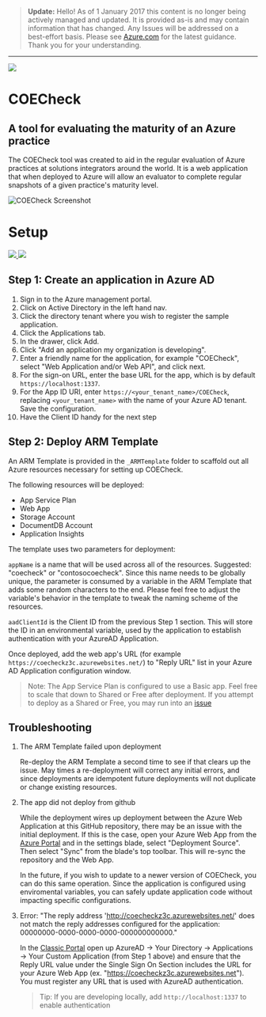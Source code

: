 > **Update:** Hello! As of 1 January 2017 this content is no longer being actively managed and updated. It is provided as-is and may contain information that has changed. Any Issues will be addressed on a best-effort basis. Please see [Azure.com](http://www.azure.com) for the latest guidance. Thank you for your understanding.

---

<img src="https://gsiazurecoe.visualstudio.com/_apis/public/build/definitions/78166623-1028-4630-b951-f6618d607f05/11/badge" />

# COECheck 

## A tool for evaluating the maturity of an Azure practice

The COECheck tool was created to aid in the regular evaluation of Azure practices at solutions integrators around the world. It is a web application that when deployed to Azure will allow an evaluator to complete regular snapshots of a given practice's maturity level.

![COECheck Screenshot](https://github.com/GSIAzureCOE/COECheck/raw/master/media/coecheck-screenshot-02.png)

# Setup

<a href="https://portal.azure.com/#create/Microsoft.Template/uri/https%3A%2F%2Fraw.githubusercontent.com%2FGSIAzureCOE%2FCOECheck%2Fmaster%2F_ARMTemplate%2FCOECheck%2FTemplates%2Fazuredeploy.json" target="_blank">
    <img src="http://azuredeploy.net/deploybutton.png"/>
</a>
<a href="http://armviz.io/#/?load=https%3A%2F%2Fraw.githubusercontent.com%2FGSIAzureCOE%2FCOECheck%2Fmaster%2F_ARMTemplate%2FCOECheck%2FTemplates%2Fazuredeploy.json" target="_blank">
    <img src="http://armviz.io/visualizebutton.png"/>
</a>

## Step 1: Create an application in Azure AD

1. Sign in to the Azure management portal.
2. Click on Active Directory in the left hand nav.
3. Click the directory tenant where you wish to register the sample application.
4. Click the Applications tab.
5. In the drawer, click Add.
6. Click "Add an application my organization is developing".
7. Enter a friendly name for the application, for example "COECheck", select "Web Application and/or Web API", and click next.
8. For the sign-on URL, enter the base URL for the app, which is by default `https://localhost:1337`.
9. For the App ID URI, enter `https://<your_tenant_name>/COECheck`, replacing `<your_tenant_name>` with the name of your Azure AD tenant. Save the configuration.
10. Have the Client ID handy for the next step

## Step 2: Deploy ARM Template

An ARM Template is provided in the `_ARMTemplate` folder to scaffold out all Azure resources necessary for setting up COECheck. 

The following resources will be deployed:
* App Service Plan
* Web App
* Storage Account
* DocumentDB Account
* Application Insights

The template uses two parameters for deployment:

`appName` is a name that will be used across all of the resources. Suggested: "coecheck" or "contosocoecheck". Since this name needs to be globally unique, the parameter is consumed by a variable in the ARM Template that adds some random characters to the end.  Please feel free to adjust the variable's behavior in the template to tweak the naming scheme of the resources.

`aadClientId` is the Client ID from the previous Step 1 section. This will store the ID in an environmental variable, used by the application to establish authentication with your AzureAD Application.

Once deployed, add the web app's URL (for example `https://coecheckz3c.azurewebsites.net/`) to "Reply URL" list in your Azure AD Application configuration window.

> Note: The App Service Plan is configured to use a Basic app. Feel free to scale that down to Shared or Free after deployment.  If you attempt to deploy as a Shared or Free, you may run into an [issue](https://github.com/Azure/azure-sdk-for-node/issues/1740)


## Troubleshooting

1. The ARM Template failed upon deployment

    Re-deploy the ARM Template a second time to see if that clears up the issue. May times a re-deployment will correct any initial errors, and since deployments are idempotent future deployments will not duplicate or change existing resources.

2. The app did not deploy from github

    While the deployment wires up deployment between the Azure Web Application at this GitHub repository, there may be an issue with the initial deployment.  If this is the case, open your Azure Web App from the [Azure Portal](https://portal.azure.com) and in the settings blade, select "Deployment Source".  Then select "Sync" from the blade's top toolbar.  This will re-sync the repository and the Web App.

    In the future, if you wish to update to a newer version of COECheck, you can do this same operation.  Since the application is configured using enviromental variables, you can safely update application code without impacting specific configurations.

3. Error: "The reply address 'http://coecheckz3c.azurewebsites.net/' does not match the reply addresses configured for the application: 00000000-0000-0000-0000-000000000000."

    In the [Classic Portal](https://manage.azure.com) open up AzureAD -> Your Directory -> Applications -> Your Custom Application (from Step 1 above) and ensure that the Reply URL value under the Single Sign On Section includes the URL for your Azure Web App (ex. "https://coecheckz3c.azurewebsites.net"). You must register any URL that is used with AzureAD authentication. 

    > Tip: If you are developing locally, add `http://localhost:1337` to enable authentication
